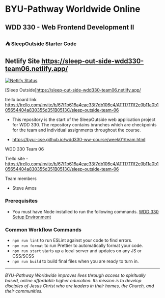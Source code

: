 # BYU-Pathway Worldwide Online
## WDD 330 - Web Frontend Development II

### ⛺ SleepOutside Starter Code

## Netlify Site  https://sleep-out-side-wdd330-team06.netlify.app/
[![Netlify Status](https://api.netlify.com/api/v1/badges/06986a3e-f4b5-4e2e-8ce2-05bc14ac8b69/deploy-status)](https://app.netlify.com/sites/sleep-out-side-wdd330-team06/deploys)


[Sleep Outside]https://sleep-out-side-wdd330-team06.netlify.app/


trello board link
https://trello.com/invite/b/67f1b616a4eac33f7db106c4/ATTI7111f2e0b11a0b105654404a830355d351B0513C/sleep-outside-team-06

 - This repository is the start of the SleepOutside web application project for WDD 330. The repository contains branches which are checkpoints for the team and individual assignments throughout the course.

 - https://byui-cse.github.io/wdd330-ww-course/week01/team.html


WDD 330 Team 06

Trello site - https://trello.com/invite/b/67f1b616a4eac33f7db106c4/ATTI7111f2e0b11a0b105654404a830355d351B0513C/sleep-outside-team-06

Team members

- Steve Amos


### Prerequisites

- You must have Node installed to run the following commands.
[WDD 330 Setup Environment](https://byui-cse.github.io/wdd330-ww-course/intro/) 

### Common Workflow Commands

- `npm run lint` to run ESLint against your code to find errors.
- `npm run format` to run Prettier to automatically format your code.
- `npm run start` starts up a local server and updates on any JS or CSS/SCSS 
- `npm run build` to build final files when you are ready to turn in.


---
_BYU-Pathway Worldwide improves lives through access to spiritually based, online affordable higher education. Its mission is to develop disciples of Jesus Christ who are leaders in their homes, the Church, and their communities._



